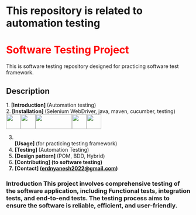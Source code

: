 <h1>This repository is related to automation testing</h1>
<h1 style="color: red;">Software Testing Project </h1>
This is software testing repository designed for practicing software test framework. 
 <h2>Description</h2>
1. <b>[Introduction] </b>(Automation testing) <br>
2.<b> [Installation] </b>(Selenium WebDriver, java, maven, cucumber, testing)<br> <img src="https://www.bing.com/th?id=OIP.cIy6EEdlrO0RQelinI20aQHaEK&w=192&h=106&c=8&rs=1&qlt=90&o=6&dpr=1.3&pid=3.1&rm=2" width="40" height="40"><img src="https://www.logotypes101.com/logos/280/9CAA74982DF68DB2243DF3CE95F2D60C/selenium-logo.png" width="40" height="40"><img src="https://www.nicepng.com/png/detail/259-2595574_maven-logo-svg-java-maven.png" width="100" height="40"><img src="https://th.bing.com/th/id/OIP.2doIG7C3nyGMOYtZMfKuHgHaIi?rs=1&pid=ImgDetMain" width="40" height="40"><img src="https://th.bing.com/th/id/OIP.2bnvYRQmJnYeYkE18PjymAAAAA?rs=1&pid=ImgDetMain" width="40" height="40">





3. <br><b>[Usage] </b>(for practicing testing framework) <br>
4. <b> [Testing] </b>(Automation Testing) <br>
5. <b> [Design pattern] </b>(POM, BDD, Hybrid) <br>
6. <b>[Contributing] <b/>(to software testing) <br>
7. <b>[Contact] </b>(erdnyanesh2022@gmail.com) <br>
<h3>Introduction This project involves comprehensive testing of the software application, including Functional tests, integration tests, and end-to-end tests. The testing process aims to ensure the software is reliable, efficient, and user-friendly. </h3>
